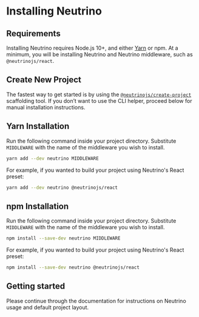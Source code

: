 # Installing Neutrino

## Requirements

Installing Neutrino requires Node.js 10+, and either [Yarn](https://yarnpkg.com/en/docs/install) or
npm. At a minimum, you will be installing Neutrino and Neutrino middleware, such as `@neutrinojs/react`.

## Create New Project

The fastest way to get started is by using the [`@neutrinojs/create-project`](./create-new-project.md) scaffolding tool.
If you don’t want to use the CLI helper, proceed below for manual installation instructions.

## Yarn Installation

Run the following command inside your project directory. Substitute `MIDDLEWARE` with the name of the middleware
you wish to install.

```bash
yarn add --dev neutrino MIDDLEWARE
```

For example, if you wanted to build your project using Neutrino's React preset:

```bash
yarn add --dev neutrino @neutrinojs/react
```

## npm Installation

Run the following command inside your project directory. Substitute `MIDDLEWARE` with the name of the middleware
you wish to install.

```bash
npm install --save-dev neutrino MIDDLEWARE
```

For example, if you wanted to build your project using Neutrino's React preset:

```bash
npm install --save-dev neutrino @neutrinojs/react
```

## Getting started

Please continue through the documentation for instructions on Neutrino usage and default project layout.
